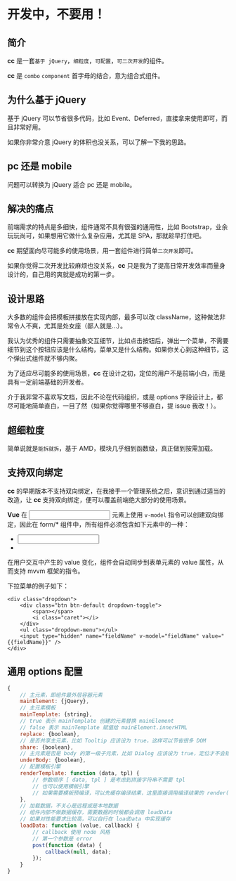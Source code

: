# 开发中，不要用！

## 简介

**cc** 是一套`基于 jQuery`，`细粒度`，`可配置`，`可二次开发`的组件。

**cc** 是 `combo` `component` 首字母的结合，意为组合式组件。

## 为什么基于 jQuery

基于 jQuery 可以节省很多代码，比如 Event、Deferred，直接拿来使用即可，而且非常好用。

如果你非常介意 jQuery 的体积也没关系，可以了解一下我的思路。

## pc 还是 mobile

问题可以转换为 jQuery 适合 pc 还是 mobile。

## 解决的痛点

前端需求的特点是多细快，组件通常不具有很强的通用性，比如 Bootstrap，业余玩玩尚可，如果想用它做什么复杂应用，尤其是 SPA，那就趁早打住吧。

**cc** 期望面向尽可能多的使用场景，用一套组件进行简单`二次开发`即可。

如果你觉得二次开发比较麻烦也没关系，**cc** 只是我为了提高日常开发效率而量身设计的，自己用的爽就是成功的第一步。

## 设计思路

大多数的组件会把模板拼接放在实现内部，最多可以改 className，这种做法非常令人不爽，尤其是处女座（鄙人就是...）。

我认为优秀的组件只需要抽象交互细节，比如点击按钮后，弹出一个菜单，不需要细节到这个按钮应该是什么结构，菜单又是什么结构。如果你关心到这种细节，这个弹出式组件就不够内聚。

为了适应尽可能多的使用场景，**cc** 在设计之初，定位的用户不是前端小白，而是具有一定前端基础的开发者。

介于我非常不喜欢写文档，因此不论在代码组织，或是 options 字段设计上，都尽可能地简单直白，一目了然（如果你觉得哪里不够直白，提 issue 我改！）。

## 超细粒度

简单说就是`能拆就拆`，基于 AMD，模块几乎细到函数级，真正做到按需加载。

## 支持双向绑定

**cc** 的早期版本不支持双向绑定，在我接手一个管理系统之后，意识到通过适当的改造，让 **cc** 支持双向绑定，便可以覆盖前端绝大部分的使用场景。

**Vue** 在 <input> 元素上使用 `v-model` 指令可以创建双向绑定，因此在 form/* 组件中，所有组件必须包含如下元素中的一种：

- <input type="*" />
- <textrea></textarea>

在用户交互中产生的 value 变化，组件会自动同步到表单元素的 value 属性，从而支持 mvvm 框架的指令。

下拉菜单的例子如下：

``` 
<div class="dropdown">
    <div class="btn btn-default dropdown-toggle">
        <span></span>
        <i class="caret"></i>
    </div>
    <ul class="dropdown-menu"></ul>
    <input type="hidden" name="fieldName" v-model="fieldName" value="{{fieldName}}" />
</div>
```

## 通用 options 配置

``` javascript
{
    // 主元素，即组件最外层容器元素
    mainElement: {jQuery},
    // 主元素模板
    mainTemplate: {string},
    // true 表示 mainTemplate 创建的元素替换 mainElement
    // false 表示 mainTemplate 赋值给 mainElement.innerHTML
    replace: {boolean},
    // 是否共享主元素，比如 Tooltip 应该设为 true，这样可以节省很多 DOM
    share: {boolean},
    // 主元素是否是 body 的第一级子元素，比如 Dialog 应该设为 true，定位才不会错
    underBody: {boolean},
    // 配置模板引擎
    renderTemplate: function (data, tpl) {
        // 参数顺序 [ data, tpl ] 是考虑到拼接字符串不需要 tpl
        // 也可以使用模板引擎
        // 如果需要模板预编译，可以先缓存编译结果，这里直接调用编译结果的 render(data)
    },
    // 加载数据，不关心是远程或是本地数据
    // 组件内部不做数据缓存，需要数据的时候都会调用 loadData
    // 如果对性能要求比较高，可以自行在 loadData 中实现缓存
    loadData: function (value, callback) {
        // callback 使用 node 风格
        // 第一个参数是 error
        post(function (data) {
            callback(null, data);
        });
    }
}
```